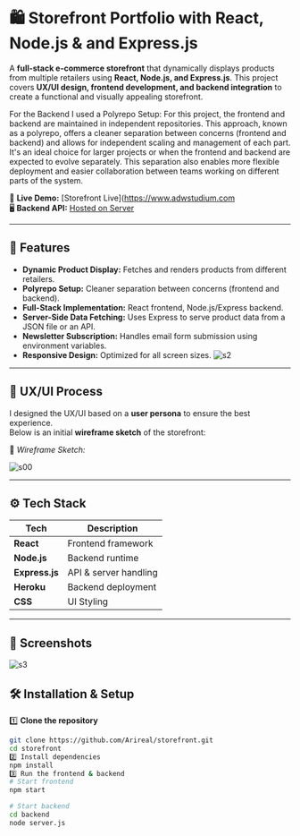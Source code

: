 # 🛍️ Storefront Portfolio with React, Node.js & and Express.js

A **full-stack e-commerce storefront** that dynamically displays products from multiple retailers using **React, Node.js, and Express.js**. This project covers **UX/UI design, frontend development, and backend integration** to create a functional and visually appealing storefront.

For the Backend I used a Polyrepo Setup: For this project, the frontend and backend are maintained in independent repositories. This approach, known as a polyrepo, offers a cleaner separation between concerns (frontend and backend) and allows for independent scaling and management of each part. It's an ideal choice for larger projects or when the frontend and backend are expected to evolve separately. This separation also enables more flexible deployment and easier collaboration between teams working on different parts of the system.

🚀 **Live Demo:** [Storefront Live](https://www.adwstudium.com  
🖥️ **Backend API:** [Hosted on Server](https://your-backend-url.com)  

---

## 📌 Features

- **Dynamic Product Display:** Fetches and renders products from different retailers.
- **Polyrepo Setup:** Cleaner separation between concerns (frontend and backend).
- **Full-Stack Implementation:** React frontend, Node.js/Express backend.
- **Server-Side Data Fetching:** Uses Express to serve product data from a JSON file or an API.
- **Newsletter Subscription:** Handles email form submission using environment variables.
- **Responsive Design:** Optimized for all screen sizes.
![s2](https://github.com/user-attachments/assets/1665ab33-1146-4ab3-9778-0559bf207a91)

---

## 🎨 UX/UI Process

I designed the UX/UI based on a **user persona** to ensure the best experience.  
Below is an initial **wireframe sketch** of the storefront:

📝 _Wireframe Sketch:_  

![s00](https://github.com/user-attachments/assets/f27dee97-490d-4d51-a9de-4969efee4e86)

---

## ⚙️ Tech Stack

| Tech          | Description                      |
|--------------|----------------------------------|
| **React**    | Frontend framework               |
| **Node.js**  | Backend runtime                  |
| **Express.js** | API & server handling          |
| **Heroku**   | Backend deployment               |
| **CSS**      | UI Styling                        |

---
## 📸 Screenshots
![s3](https://github.com/user-attachments/assets/d950824d-fd9f-42fe-8757-12703d2d3b1b)


## 🛠️ Installation & Setup

1️⃣ **Clone the repository**  
```sh
git clone https://github.com/Arireal/storefront.git
cd storefront
2️⃣ Install dependencies
npm install
3️⃣ Run the frontend & backend
# Start frontend
npm start

# Start backend
cd backend
node server.js

